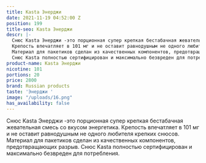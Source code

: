 ```yaml
---
title: Kasta Энерджи
date: 2021-11-19 04:52:00 Z
position: 199
title-seo: Kasta Энерджи
descr: |-
  Снюс Kasta Энерджи -это порционная супер крепкая бестабачная жевательная смесь со вкусом энергетика.
  Крепость впечатляет в 101 мг и не оставит равнодушным не одного любителя крепких снюсов.
  Материал для пакетиков сделан из качественных компонентов, предотвращающих разрыв.
  Снюс Kasta полностью сертифицирован и максимально безвреден для потребления.
product-name: Kasta Энерджи
nicotine: 101
portions: 20
price: 2800
brand: Russian products
taste: 'Энерджи '
image: "/uploads/16.png"
has_availability: false
---
```


Снюс Kasta Энерджи -это порционная супер крепкая бестабачная жевательная смесь со вкусом энергетика.
Крепость впечатляет в 101 мг и не оставит равнодушным не одного любителя крепких снюсов.
Материал для пакетиков сделан из качественных компонентов, предотвращающих разрыв.
Снюс Kasta полностью сертифицирован и максимально безвреден для потребления.